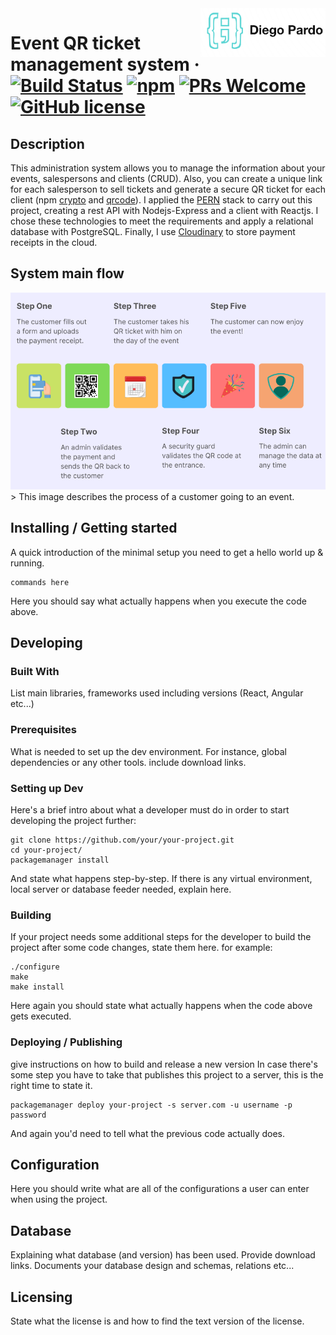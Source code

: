 <img src="./images/diego-pardo-logo-2.png" alt="Logo of the project" align="right" style="max-width: 100%;width: 200px;">

# Event QR ticket management system &middot; [![Build Status](https://img.shields.io/travis/npm/npm/latest.svg?style=flat-square)](https://travis-ci.org/npm/npm) [![npm](https://img.shields.io/npm/v/npm.svg?style=flat-square)](https://www.npmjs.com/package/npm) [![PRs Welcome](https://img.shields.io/badge/PRs-welcome-brightgreen.svg?style=flat-square)](http://makeapullrequest.com) [![GitHub license](https://img.shields.io/badge/license-MIT-blue.svg?style=flat-square)](https://github.com/your/your-project/blob/master/LICENSE)

## Description

This administration system allows you to manage the information about your events, salespersons and clients (CRUD). Also, you can create a unique link for each salesperson to sell tickets and generate a secure QR ticket for each client (npm <a href="https://www.npmjs.com/package/crypto-js">crypto</a> and <a href="https://www.npmjs.com/package/qrcode">qrcode</a>). I applied the <a href="https://www.geeksforgeeks.org/what-is-pern-stack/">PERN</a> stack to carry out this project, creating a rest API with Nodejs-Express and a client with Reactjs. I chose these technologies to meet the requirements and apply a relational database with PostgreSQL. Finally, I use <a href="https://cloudinary.com/">Cloudinary</a> to store payment receipts in the cloud.

## System main flow

<img src="./images/qr-ticket-management-system-customer-flow-3.png" alt="Logo of the project" style="max-width: 100%;width: 700px;">
> This image describes the process of a customer going to an event.


## Installing / Getting started

A quick introduction of the minimal setup you need to get a hello world up &
running.

```shell
commands here
```

Here you should say what actually happens when you execute the code above.

## Developing

### Built With
List main libraries, frameworks used including versions (React, Angular etc...)

### Prerequisites
What is needed to set up the dev environment. For instance, global dependencies or any other tools. include download links.


### Setting up Dev

Here's a brief intro about what a developer must do in order to start developing
the project further:

```shell
git clone https://github.com/your/your-project.git
cd your-project/
packagemanager install
```

And state what happens step-by-step. If there is any virtual environment, local server or database feeder needed, explain here.

### Building

If your project needs some additional steps for the developer to build the
project after some code changes, state them here. for example:

```shell
./configure
make
make install
```

Here again you should state what actually happens when the code above gets
executed.

### Deploying / Publishing
give instructions on how to build and release a new version
In case there's some step you have to take that publishes this project to a
server, this is the right time to state it.

```shell
packagemanager deploy your-project -s server.com -u username -p password
```

And again you'd need to tell what the previous code actually does.

## Configuration

Here you should write what are all of the configurations a user can enter when using the project.

## Database

Explaining what database (and version) has been used. Provide download links.
Documents your database design and schemas, relations etc... 

## Licensing

State what the license is and how to find the text version of the license.

